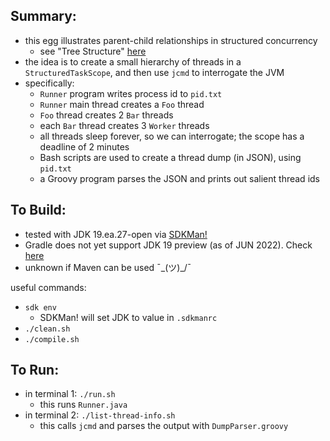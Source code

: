 
Summary:
---------

* this egg illustrates parent-child relationships in structured concurrency 
    - see "Tree Structure" [here](https://download.java.net/java/early_access/loom/docs/api/jdk.incubator.concurrent/jdk/incubator/concurrent/StructuredTaskScope.html)
* the idea is to create a small hierarchy of threads in a `StructuredTaskScope`, and then use `jcmd` to interrogate the JVM
* specifically:
    - `Runner` program writes process id to `pid.txt`
    - `Runner` main thread creates a `Foo` thread
    - `Foo` thread creates 2 `Bar` threads
    - each `Bar` thread creates 3 `Worker` threads 
    - all threads sleep forever, so we can interrogate; the scope has a deadline of 2 minutes 
    - Bash scripts are used to create a thread dump (in JSON), using `pid.txt`
    - a Groovy program parses the JSON and prints out salient thread ids

To Build:
---------

* tested with JDK 19.ea.27-open via [SDKMan!](https://sdkman.io/)
* Gradle does not yet support JDK 19 preview (as of JUN 2022). Check [here](https://docs.gradle.org/current/userguide/compatibility.html)
* unknown if Maven can be used ¯\_(ツ)_/¯

useful commands:

* `sdk env`
    - SDKMan! will set JDK to value in `.sdkmanrc`
* `./clean.sh`
* `./compile.sh`

To Run:
---------
* in terminal 1: `./run.sh`
    - this runs `Runner.java`
* in terminal 2: `./list-thread-info.sh`
    - this calls `jcmd` and parses the output with `DumpParser.groovy`
